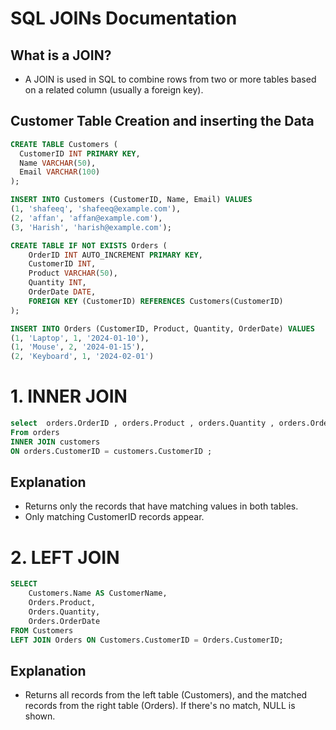 # SQL JOINs Documentation

## What is a JOIN?

- A JOIN is used in SQL to combine rows from two or more tables based on a related column (usually a foreign key).

## Customer Table Creation and inserting the Data

```sql
CREATE TABLE Customers (
  CustomerID INT PRIMARY KEY,
  Name VARCHAR(50),
  Email VARCHAR(100)
);

INSERT INTO Customers (CustomerID, Name, Email) VALUES
(1, 'shafeeq', 'shafeeq@example.com'),
(2, 'affan', 'affan@example.com'),
(3, 'Harish', 'harish@example.com');

```

```sql
CREATE TABLE IF NOT EXISTS Orders (
    OrderID INT AUTO_INCREMENT PRIMARY KEY,
    CustomerID INT,
    Product VARCHAR(50),
    Quantity INT,
    OrderDate DATE,
    FOREIGN KEY (CustomerID) REFERENCES Customers(CustomerID)
);

INSERT INTO Orders (CustomerID, Product, Quantity, OrderDate) VALUES
(1, 'Laptop', 1, '2024-01-10'),
(1, 'Mouse', 2, '2024-01-15'),
(2, 'Keyboard', 1, '2024-02-01')
```

# 1. INNER JOIN
```sql
select  orders.OrderID , orders.Product , orders.Quantity , orders.OrderDate , customers.Name
From orders
INNER JOIN customers
ON orders.CustomerID = customers.CustomerID ;
```

## Explanation
- Returns only the records that have matching values in both tables.
- Only matching CustomerID records appear.

# 2. LEFT JOIN

```sql
SELECT 
    Customers.Name AS CustomerName,
    Orders.Product,
    Orders.Quantity,
    Orders.OrderDate
FROM Customers
LEFT JOIN Orders ON Customers.CustomerID = Orders.CustomerID;
```
## Explanation

- Returns all records from the left table (Customers), and the matched records from the right table (Orders). If there's no match, NULL is shown.
